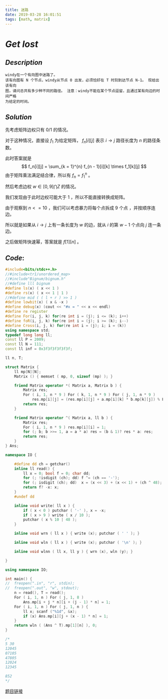 ```yaml
---
title: 迷路
date: 2019-03-28 16:01:51
tags: [math, matrix]
---
```


# $Get$ $lost$ 



## $Description$

```
windy在一个有向图中迷路了。 
该有向图有 N 个节点，windy从节点 0 出发，必须恰好在 T 时刻到达节点 N-1。 现给出该有向
图，请问总共有多少种不同的路径。 注意：windy不能在某个节点逗留，且通过某有向边的时间严格
为给定的时间。
```



## $Solution$

先考虑矩阵边权只有 $0/1$ 的情况。

对于这种情况，直接设 $f_1$ 为给定矩阵， $f_n[i][j]$ 表示 $i \to j$ 路径长度为 $n$ 的路径条数。

此时答案就是
$$
f_n[i][j] = \sum_{k = 1}^{n} f_{n - 1}[i][k] \times f_1[k][j]
$$
由于矩阵乘法满足结合律，所以有 $f_n = f_{1}^{n}$ 。

然后考虑边权 $w \in [0, 9] \bigcap Z$ 的情况。

我们发现由于此时边权可能大于 $1$ ，所以不能直接转换成矩阵。

由于观察到 $n <= 10$ ，我们可以考虑暴力将每个点拆成 $9$ 个点 ，并按顺序连边。

所以就是如果从 $i \to j$ 上有一条长度为 $w$ 的边，就从 $i$ 的第 $w - 1$ 个点向 $j$ 连一条边。

之后做矩阵快速幂，答案就是 $f[1][n]$ 。



## $Code:$

```cpp
#include<bits/stdc++.h>
//#include<tr1/unordered_map>
//#include"Bignum/bignum.h"
//#define lll bignum
#define ls(x) ( x << 1 )
#define rs(x) ( x << 1 | 1 )
//#define mid ( ( l + r ) >> 1 )
#define lowbit(x) ( x & -x )
#define debug(x) (cout << "#x = " << x << endl)
#define re register
#define For(i, j, k) for(re int i = (j); i <= (k); i++)
#define foR(i, j, k) for(re int i = (j); i >= (k); i--)
#define Cross(i, j, k) for(re int i = (j); i; i = (k))
using namespace std;
typedef long long ll;
const ll P = 2009;
const ll N = 111;
const ll inf = 0x3f3f3f3f3f3f;

ll n, T;

struct Matrix {
    ll mp[N][N];
    Matrix () { memset ( mp, 0, sizeof (mp) ); }

    friend Matrix operator *( Matrix a, Matrix b ) {
        Matrix res;
        For ( i, 1, n * 9 ) For ( k, 1, n * 9 ) For ( j, 1, n * 9 )
            res.mp[i][j] = (res.mp[i][j] + a.mp[i][k] * b.mp[k][j]) % P;
        return res;
    }

    friend Matrix operator ^( Matrix a, ll b ) {
        Matrix res;
        For ( i, 1, n * 9 ) res.mp[i][i] = 1;
        for (; b; b >>= 1, a = a * a) res = (b & 1)? res * a: res;
        return res;
    }
} Ans;

namespace IO {

    #define dd ch = getchar()
    inline ll read() {
        ll x = 0; bool f = 0; char dd;
        for (; !isdigit (ch); dd) f ^= (ch == '-');
        for (; isdigit (ch); dd)  x = (x << 3) + (x << 1) + (ch ^ 48);
        return f? -x: x;
    }
    #undef dd

    inline void write( ll x ) {
        if ( x < 0 ) putchar ( '-' ), x = -x;
        if ( x > 9 ) write ( x / 10 );
        putchar ( x % 10 | 48 );
    }

    inline void wrn ( ll x ) { write (x); putchar ( ' ' ); }

    inline void wln ( ll x ) { write (x); putchar ( '\n' ); }

    inline void wlnn ( ll x, ll y ) { wrn (x), wln (y); }

}

using namespace IO;

int main() {
//  freopen(".in", "r", stdin);
//  freopen(".out", "w", stdout);
    n = read(), T = read();
    For ( i, 1, n ) For ( j, 1, 8 )
        Ans.mp[i + j * n][i + (j - 1) * n] = 1;
    For ( i, 1, n ) For ( j, 1, n ) {
        ll x; scanf ("%1d", &x);
        if (x) Ans.mp[i][j + (x - 1) * n] = 1;
    } 
    return wln ( (Ans ^ T).mp[1][n] ), 0;
}

/*
5 30
12045
07105
47805
12024
12345

852
*/

```

[题目链接](<https://www.luogu.org/problemnew/show/P4159>)